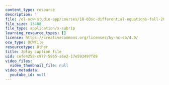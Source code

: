 ```yaml
---
content_type: resource
description: ''
file: /ol-ocw-studio-app/courses/18-03sc-differential-equations-fall-2011/cefe4258c9775865a6e217e593497fd9_pUFSXhoazY8.vtt
file_size: 13408
file_type: application/x-subrip
learning_resource_types: []
license: https://creativecommons.org/licenses/by-nc-sa/4.0/
ocw_type: OCWFile
resourcetype: Other
title: 3play caption file
uid: cefe4258-c977-5865-a6e2-17e593497fd9
video_files:
  video_thumbnail_file: null
video_metadata:
  youtube_id: null
---
```

